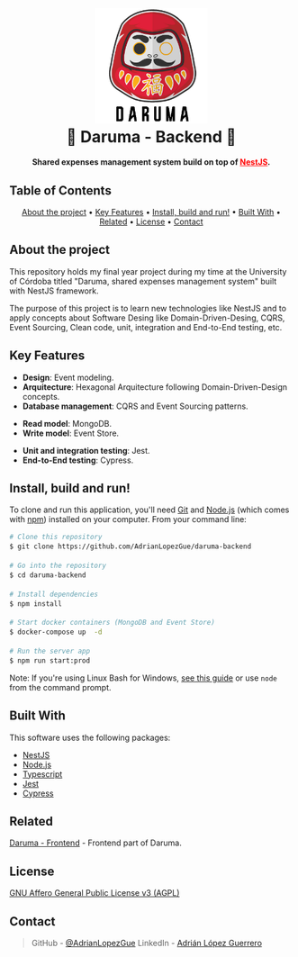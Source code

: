 <h1 align="center">
  <br>
  <a href="https://github.com/AdrianLopezGue/daruma-backend"><img src="https://raw.githubusercontent.com/AdrianLopezGue/daruma-frontend/master/assets/daruma-logo-black.png" alt="Daruma Logo" width="200"></a>
  <br>
  🎎 Daruma - Backend 🎎
  <br>
</h1>

<h4 align="center">Shared expenses management system build on top of <a href="http://electron.atom.io" target="_blank" style="color:#FF0000;">NestJS</a>.</h4>

## Table of Contents
<p align="center">
  <a href="#key-features">About the project</a> •
  <a href="#how-to-use">Key Features</a> •
  <a href="#download">Install, build and run!</a> •
  <a href="#built">Built With</a> •
  <a href="#related">Related</a> •
  <a href="#license">License</a> •
   <a href="#contact">Contact</a>
</p>

## About the project
This repository holds my final year project during my time at the University of Córdoba titled "Daruma, shared expenses management system" built with NestJS framework.

The purpose of this project is to learn new technologies like NestJS and to apply concepts about Software Desing like Domain-Driven-Desing, CQRS, Event Sourcing, Clean code, unit, integration and End-to-End testing, etc.

## Key Features

* **Design**: Event modeling.
* **Arquitecture**: Hexagonal Arquitecture following Domain-Driven-Design concepts.
* **Database management**: CQRS and Event Sourcing patterns.
 - **Read model**: MongoDB.
 - **Write model**: Event Store.
* **Unit and integration testing**: Jest.
* **End-to-End testing**: Cypress.

## Install, build and run!

To clone and run this application, you'll need [Git](https://git-scm.com) and [Node.js](https://nodejs.org/en/download/) (which comes with [npm](http://npmjs.com)) installed on your computer. From your command line:

```bash
# Clone this repository
$ git clone https://github.com/AdrianLopezGue/daruma-backend

# Go into the repository
$ cd daruma-backend

# Install dependencies
$ npm install

# Start docker containers (MongoDB and Event Store)
$ docker-compose up  -d

# Run the server app
$ npm run start:prod
```

Note: If you're using Linux Bash for Windows, [see this guide](https://www.howtogeek.com/261575/how-to-run-graphical-linux-desktop-applications-from-windows-10s-bash-shell/) or use `node` from the command prompt.


## Built With

This software uses the following packages:

- [NestJS](https://nestjs.com/)
- [Node.js](https://nodejs.org/)
- [Typescript](https://www.typescriptlang.org/)
- [Jest](https://jestjs.io/)
- [Cypress](https://www.cypress.io/)

## Related

[Daruma - Frontend](https://github.com/AdrianLopezGue/daruma-frontend) - Frontend part of Daruma.

## License

[GNU Affero General Public License v3 (AGPL)](https://www.gnu.org/licenses/agpl-3.0.en.html)

## Contact

> GitHub - [@AdrianLopezGue](https://github.com/AdrianLopezGue) 
> LinkedIn - [Adrián López Guerrero](https://www.linkedin.com/in/adrianlopezgue/)
